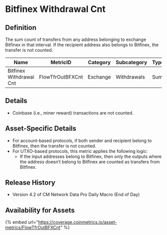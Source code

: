 # Bitfinex Withdrawal Cnt

## Definition

The sum count of transfers from any address belonging to exchange Bitfinex in that interval. If the recipient address also belongs to Bitfinex, the transfer is not counted.

| Name                    | MetricID         | Category | Subcategory | Type | Unit         | Interval       |
| ----------------------- | ---------------- | -------- | ----------- | ---- | ------------ | -------------- |
| Bitfinex Withdrawal Cnt | FlowTfrOutBFXCnt | Exchange | Withdrawals | Sum  | Native units | 1 block, 1 day |

## Details

* Coinbase (i.e., miner reward) transactions are not counted.

## Asset-Specific Details

* For account-based protocols, if both sender and recipient belong to Bitfinex, then the transfer is not counted.
* For UTXO-based protocols, this metric applies the following logic:
  * If the input addresses belong to Bitfinex, then only the outputs where the address doesn’t belong to Bitfinex are counted as transfers from Bitfinex.

## Release History

* Version 4.2 of CM Network Data Pro Daily Macro (End of Day)

## Availability for Assets

{% embed url="https://coverage.coinmetrics.io/asset-metrics/FlowTfrOutBFXCnt" %}
